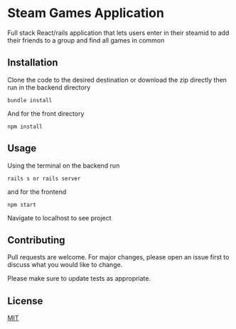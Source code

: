 # Steam Games Application

Full stack React/rails application that lets users enter in their steamid to add their friends to a group and find all games in common

## Installation

Clone the code to the desired destination or download the zip directly then run in the backend directory
```
bundle install
```
And for the front directory
```
npm install
```


## Usage

Using the terminal on the backend run
``` 
rails s or rails server
```
and for the frontend
```
npm start
```
Navigate to localhost to see project

## Contributing
Pull requests are welcome. For major changes, please open an issue first to discuss what you would like to change.

Please make sure to update tests as appropriate.

## License
[MIT](https://choosealicense.com/licenses/mit/)
